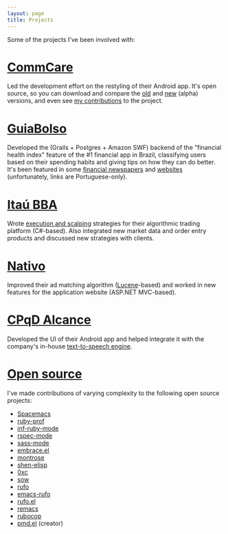 ```yaml
---
layout: page
title: Projects
---
```


Some of the projects I've been involved with:

# [CommCare](http://www.dimagi.com/products/) #

Led the development effort on the restyling of their Android app. It's open source, so you can download and compare the [old](https://play.google.com/store/apps/details?id=org.commcare.dalvik&hl=en) and [new](http://jenkins.dimagi.com/view/CommCare%20Mobile/job/commcare-odk/) (alpha) versions, and even see [my contributions](https://github.com/dimagi/commcare-odk/commits?author=dcluna) to the project.

# [GuiaBolso](https://www.guiabolso.com.br/) #

Developed the (Grails + Postgres + Amazon SWF) backend of the "financial health index" feature of the #1 financial app in Brazil, classifying users based on their spending habits and giving tips on how they can do better. It's been featured in some [financial newspapers](http://economia.estadao.com.br/noticias/suas-contas,brasileiro-se-endivida--investe-menos-e-financas-se-deterioram-no-semestre,1740983) and [websites](http://www.arenadopavini.com.br/artigos/educacao-financeira/saude-financeira-brasileiro-piora-9-1o-semestre) (unfortunately, links are Portuguese-only).

# [Itaú BBA](https://www.itau.com.br/itaubba-en)  #

Wrote [execution and scalping](http://www.quora.com/How-do-trading-algorithms-work) strategies for their algorithmic trading platform (C#-based). Also integrated new market data and order entry products and discussed new strategies with clients.

# [Nativo](http://www.nativo.net/) #

Improved their ad matching algorithm ([Lucene](https://lucene.apache.org/core/)-based) and worked in new features for the application website (ASP.NET MVC-based).

# [CPqD Alcance](https://play.google.com/store/apps/details?id=br.com.cpqd.alcance&hl=en) #

Developed the UI of their Android app and helped integrate it with the company's in-house [text-to-speech engine](https://www.cpqd.com.br/textofala/telefonia/index.htm).

# [Open source](https://github.com/dcluna) #

I've made contributions of varying complexity to the following open source projects:

- [Spacemacs](https://github.com/syl20bnr/spacemacs/)
- [ruby-prof](https://github.com/ruby-prof/ruby-prof/)
- [inf-ruby-mode](https://github.com/nonsequitur/inf-ruby/)
- [rspec-mode](https://github.com/pezra/rspec-mode/)
- [sass-mode](https://github.com/nex3/sass-mode)
- [embrace.el](https://github.com/cute-jumper/embrace.el)
- [montrose](https://github.com/rossta/montrose)
- [shen-elisp](https://github.com/deech/shen-elisp)
- [0xc](https://github.com/AdamNiederer/0xc)
- [sow](https://github.com/impleri/sow)
- [rufo](https://github.com/ruby-formatter/rufo)
- [emacs-rufo](https://github.com/aleandros/emacs-rufo)
- [rufo.el](https://github.com/danielma/rufo.el)
- [remacs](https://github.com/Wilfred/remacs)
- [rubocop](https://github.com/rubocop-hq/rubocop)
- [pmd.el](https://github.com/dcluna/pmd.el) (creator)

